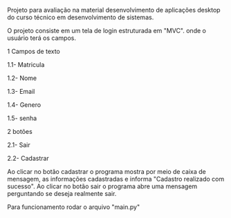 Projeto para avaliação na material desenvolvimento de aplicações desktop do curso técnico em desenvolvimento de sistemas.

O projeto consiste em um tela de login estruturada em "MVC".
onde o usuário terá os campos.

1 Campos de texto

1.1- Matricula

1.2- Nome

1.3- Email

1.4- Genero

1.5- senha

2 botões

2.1- Sair 

2.2- Cadastrar

Ao clicar no botão cadastrar o programa mostra por meio de caixa de mensagem, as informações cadastradas e informa "Cadastro realizado com sucesso".
Ao clicar no botão sair o programa abre uma mensagem perguntando se deseja realmente sair.

Para funcionamento rodar o arquivo "main.py"
